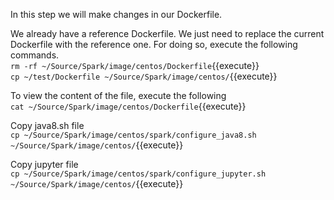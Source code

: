 In this step we will make changes in our Dockerfile.<br>

We already have a reference Dockerfile. We just need to replace the current Dockerfile with the reference one. For doing so, execute the following commands.
<br>`rm -rf ~/Source/Spark/image/centos/Dockerfile`{{execute}}
<br>`cp ~/test/Dockerfile ~/Source/Spark/image/centos/`{{execute}}

To view the content of the file, execute the following<br>
`cat ~/Source/Spark/image/centos/Dockerfile`{{execute}}

Copy java8.sh file<br> 
`cp ~/Source/Spark/image/centos/spark/configure_java8.sh ~/Source/Spark/image/centos/`{{execute}}

Copy jupyter file<br>
`cp ~/Source/Spark/image/centos/spark/configure_jupyter.sh ~/Source/Spark/image/centos/`{{execute}}





